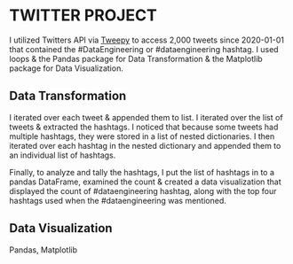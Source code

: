 # TWITTER PROJECT 

I utilized Twitters API via [Tweepy](https://www.tweepy.org/) to access 2,000 tweets since 2020-01-01 that contained the #DataEngineering or #dataengineering hashtag.  I used loops & the Pandas package for Data Transformation & the Matplotlib package for Data Visualization.

## Data Transformation 
I iterated over each tweet & appended them to list. I iterated over the list of tweets & extracted the hashtags. I noticed that because some tweets had multiple hashtags, they were stored in a list of nested dictionaries. I then iterated over each hashtag in the nested dictionary and appended them to an individual list of hashtags.

Finally, to analyze and tally the hashtags, I put the list of hashtags in to a pandas DataFrame, examined the count & created a data visualization that displayed the count of #dataengineering hashtag, along with the top four hashtags used when the #dataengineering was mentioned.

## Data Visualization
Pandas, Matplotlib


